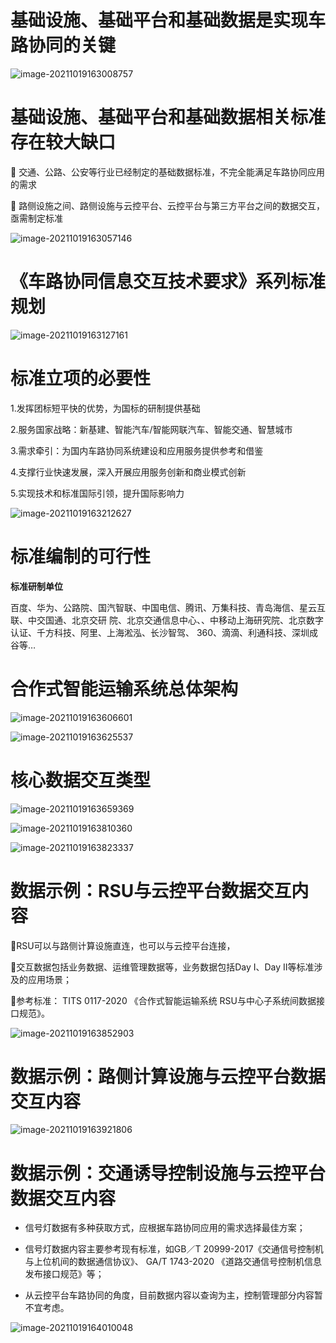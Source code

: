 # 基础设施、基础平台和基础数据是实现车路协同的关键

![image-20211019163008757](https://gitee.com/er-huomeng/l-img/raw/master/image-20211019163008757.png)

# 基础设施、基础平台和基础数据相关标准存在较大缺口

 交通、公路、公安等行业已经制定的基础数据标准，不完全能满足车路协同应用的需求 

 路侧设施之间、路侧设施与云控平台、云控平台与第三方平台之间的数据交互，亟需制定标准

![image-20211019163057146](https://gitee.com/er-huomeng/l-img/raw/master/image-20211019163057146.png)

# 《车路协同信息交互技术要求》系列标准规划

![image-20211019163127161](https://gitee.com/er-huomeng/l-img/raw/master/image-20211019163127161.png)

# 标准立项的必要性

1.发挥团标短平快的优势，为国标的研制提供基础

2.服务国家战略：新基建、智能汽车/智能网联汽车、智能交通、智慧城市

3.需求牵引：为国内车路协同系统建设和应用服务提供参考和借鉴

4.支撑行业快速发展，深入开展应用服务创新和商业模式创新

5.实现技术和标准国际引领，提升国际影响力

![image-20211019163212627](https://gitee.com/er-huomeng/l-img/raw/master/image-20211019163212627.png)

# 标准编制的可行性

**标准研制单位**

百度、华为、公路院、国汽智联、中国电信、腾讯、万集科技、青岛海信、星云互联、中交国通、北京交研 院、北京交通信息中心、、中移动上海研究院、北京数字认证、千方科技、阿里、上海淞泓、长沙智驾、 360、滴滴、利通科技、深圳成谷等…

# 合作式智能运输系统总体架构

![image-20211019163606601](https://gitee.com/er-huomeng/l-img/raw/master/image-20211019163606601.png)

![image-20211019163625537](https://gitee.com/er-huomeng/l-img/raw/master/image-20211019163625537.png)

# 核心数据交互类型

![image-20211019163659369](https://gitee.com/er-huomeng/l-img/raw/master/image-20211019163659369.png)

![image-20211019163810360](https://gitee.com/er-huomeng/l-img/raw/master/image-20211019163810360.png)

![image-20211019163823337](https://gitee.com/er-huomeng/l-img/raw/master/image-20211019163823337.png)

# 数据示例：RSU与云控平台数据交互内容

RSU可以与路侧计算设施直连，也可以与云控平台连接， 

交互数据包括业务数据、运维管理数据等，业务数据包括Day I、Day II等标准涉及的应用场景； 

参考标准： TITS 0117-2020 《合作式智能运输系统 RSU与中心子系统间数据接口规范》。

![image-20211019163852903](https://gitee.com/er-huomeng/l-img/raw/master/image-20211019163852903.png)

# 数据示例：路侧计算设施与云控平台数据交互内容

![image-20211019163921806](https://gitee.com/er-huomeng/l-img/raw/master/image-20211019163921806.png)

# 数据示例：交通诱导控制设施与云控平台数据交互内容

- 信号灯数据有多种获取方式，应根据车路协同应用的需求选择最佳方案； 

- 信号灯数据内容主要参考现有标准，如GB／T 20999-2017《交通信号控制机与上位机间的数据通信协议》、 GA/T 1743-2020 《道路交通信号控制机信息发布接口规范》等； 

- 从云控平台车路协同的角度，目前数据内容以查询为主，控制管理部分内容暂不宜考虑。

![image-20211019164010048](https://gitee.com/er-huomeng/l-img/raw/master/image-20211019164010048.png)